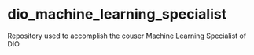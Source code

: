 # dio_machine_learning_specialist
Repository used to accomplish the couser Machine Learning Specialist of DIO
